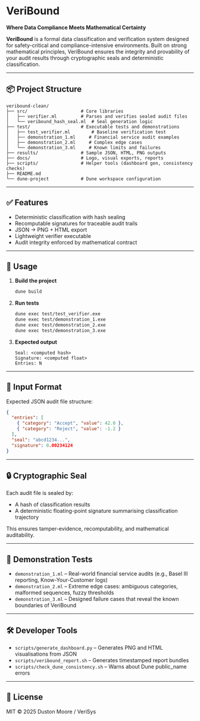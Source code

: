 # VeriBound
**Where Data Compliance Meets Mathematical Certainty**

**VeriBound** is a formal data classification and verification system designed for safety-critical and compliance-intensive environments. Built on strong mathematical principles, VeriBound ensures the integrity and provability of your audit results through cryptographic seals and deterministic classification.

---

## 📦 Project Structure

```
veribound-clean/
├── src/                    # Core libraries
│   ├── verifier.ml         # Parses and verifies sealed audit files
│   └── veribound_hash_seal.ml  # Seal generation logic
├── test/                   # Executable tests and demonstrations
│   ├── test_verifier.ml        # Baseline verification test
│   ├── demonstration_1.ml     # Financial service audit examples
│   ├── demonstration_2.ml     # Complex edge cases
│   └── demonstration_3.ml     # Known limits and failures
├── results/                # Sample JSON, HTML, PNG outputs
├── docs/                   # Logo, visual exports, reports
├── scripts/                # Helper tools (dashboard gen, consistency checks)
├── README.md
└── dune-project            # Dune workspace configuration
```

---

## ✅ Features

- Deterministic classification with hash sealing  
- Recomputable signatures for traceable audit trails  
- JSON → PNG + HTML export  
- Lightweight verifier executable  
- Audit integrity enforced by mathematical contract  

---

## 🚀 Usage

1. **Build the project**
   ```bash
   dune build
   ```

2. **Run tests**
   ```bash
   dune exec test/test_verifier.exe
   dune exec test/demonstration_1.exe
   dune exec test/demonstration_2.exe
   dune exec test/demonstration_3.exe
   ```

3. **Expected output**
   ```
   Seal: <computed hash>
   Signature: <computed float>
   Entries: N
   ```

---

## 📂 Input Format

Expected JSON audit file structure:
```json
{
  "entries": [
    { "category": "Accept", "value": 42.0 },
    { "category": "Reject", "value": -1.2 }
  ],
  "seal": "abcd1234...",
  "signature": 0.00234124
}
```

---

## 🔒 Cryptographic Seal

Each audit file is sealed by:
- A hash of classification results  
- A deterministic floating-point signature summarising classification trajectory

This ensures tamper-evidence, recomputability, and mathematical auditability.

---

## 🧪 Demonstration Tests

- `demonstration_1.ml` – Real-world financial service audits (e.g., Basel III reporting, Know-Your-Customer logs)  
- `demonstration_2.ml` – Extreme edge cases: ambiguous categories, malformed sequences, fuzzy thresholds  
- `demonstration_3.ml` – Designed failure cases that reveal the known boundaries of VeriBound

---

## 🛠️ Developer Tools

- `scripts/generate_dashboard.py` – Generates PNG and HTML visualisations from JSON  
- `scripts/veribound_report.sh` – Generates timestamped report bundles  
- `scripts/check_dune_consistency.sh` – Warns about Dune public_name errors  

---

## 📜 License

MIT © 2025 Duston Moore / VeriSys
